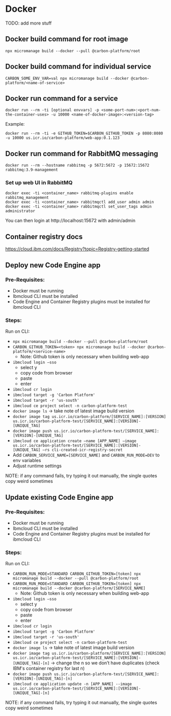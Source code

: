 # Docker

TODO: add more stuff

## Docker build command for root image

```
npx micromanage build --docker --pull @carbon-platform/root
```

## Docker build command for individual service

```
CARBON_SOME_ENV_VAR=val npx micromanage build --docker @carbon-platform/<name-of-service>
```

## Docker run command for a service

```
docker run --rm -ti [optional envvars] -p <some-port-num>:<port-num-the-container-uses> -u 10000 <name-of-docker-image>:<version-tag>
```

Example:

```
docker run --rm -ti -e GITHUB_TOKEN=$CARBON_GITHUB_TOKEN -p 8080:8080 -u 10000 us.icr.io/carbon-platform/web-app:0.1.123
```

## Docker run command for RabbitMQ messaging

```
docker run --rm --hostname rabbitmq -p 5672:5672 -p 15672:15672 rabbitmq:3.9-management
```

### Set up web UI in RabbitMQ

```
docker exec -ti <container_name> rabbitmq-plugins enable rabbitmq_management
docker exec -ti <container_name> rabbitmqctl add_user admin admin
docker exec -ti <container_name> rabbitmqctl set_user_tags admin administrator
```

You can then login at http://localhost:15672 with admin/admin

## Container registry docs

https://cloud.ibm.com/docs/Registry?topic=Registry-getting-started

## Deploy new Code Engine app

### Pre-Requisites:

- Docker must be running
- Ibmcloud CLI must be installed
- Code Engine and Container Registry plugins must be installed for ibmcloud CLI

### Steps:

Run on CLI:

- `npx micromanage build --docker --pull @carbon-platform/root`
- `CARBON_GITHUB_TOKEN=<token> npx micromanage build --docker @carbon-platform/<service-name>`
  - Note: Github token is only necessary when building web-app
- `ibmcloud login —sso`
  - select y
  - copy code from browser
  - paste
  - enter
- `ibmcloud cr login`
- `ibmcloud target -g 'Carbon Platform'`
- `ibmcloud target -r 'us-south'`
- `ibmcloud ce project select -n carbon-platform-test`
- `docker image ls` -> take note of latest image build version
- `docker image tag us.icr.io/carbon-platform/[SERVICE_NAME]:[VERSION] us.icr.io/carbon-platform-test/[SERVICE_NAME]:[VERSION]-[UNIQUE_TAG]`
- `docker image push us.icr.io/carbon-platform-test/[SERVICE_NAME]:[VERSION]-[UNIQUE_TAG]`
- `ibmcloud ce application create —name [APP_NAME] —image us.icr.io/carbon-platform-test/[SERVICE_NAME]:[VERSION]-[UNIQUE_TAG] —rs cli-created-icr-registry-secret`
- Add `CARBON_SERVICE_NAME=[SERVICE_NAME]` and `CARBON_RUN_MODE=DEV` to env variables
- Adjust runtime settings

NOTE: if any command fails, try typing it out manually, the single quotes copy weird sometimes

## Update existing Code Engine app

### Pre-Requisites:

- Docker must be running
- Ibmcloud CLI must be installed
- Code Engine and Container Registry plugins must be installed for ibmcloud CLI

### Steps:

Run on CLI:

- `CARBON_RUN_MODE=STANDARD CARBON_GITHUB_TOKEN=[token] npx micromanage build --docker --pull @carbon-platform/root`
- `CARBON_RUN_MODE=STANDARD CARBON_GITHUB_TOKEN=[token] npx micromanage build --docker @carbon-platform/[SERVICE_NAME]`
  - Note: Github token is only necessary when building web-app
- `ibmcloud login —sso`
  - select y
  - copy code from browser
  - paste
  - enter
- `ibmcloud cr login`
- `ibmcloud target -g 'Carbon Platform'`
- `ibmcloud target -r 'us-south'`
- `ibmcloud ce project select -n carbon-platform-test`
- `docker image ls` -> take note of latest image build version
- `docker image tag us.icr.io/carbon-platform/[SERVICE_NAME]:[VERSION] us.icr.io/carbon-platform-test/[SERVICE_NAME]:[VERSION]-[UNIQUE_TAG]-[n]`
  -> change the n so we don’t have duplicates (check IBM's container registry for last n)
- `docker image push us.icr.io/carbon-platform-test/[SERVICE_NAME]:[VERSION]-[UNIQUE_TAG]-[n]`
- `ibmcloud ce application update -n [APP_NAME] --image us.icr.io/carbon-platform-test/[SERVICE_NAME]:[VERSION]-[UNIQUE_TAG]-[n]`

NOTE: if any command fails, try typing it out manually, the single quotes copy weird sometimes
